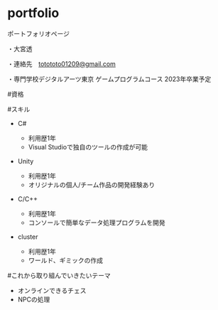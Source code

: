 # portfolio
ポートフォリオページ

・大宮透

・連絡先　totototo01209@gmail.com

・専門学校デジタルアーツ東京 ゲームプログラムコース 2023年卒業予定

#資格

#スキル
- C#
  - 利用歴1年
  -  Visual Studioで独自のツールの作成が可能

- Unity
  - 利用歴1年
  - オリジナルの個人/チーム作品の開発経験あり

- C/C++
   - 利用歴1年
   - コンソールで簡単なデータ処理プログラムを開発

- cluster
  - 利用歴1年
  - ワールド、ギミックの作成

#これから取り組んでいきたいテーマ

- オンラインできるチェス
- NPCの処理
